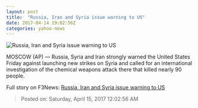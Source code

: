 ```yaml
---
layout: post
title:  "Russia, Iran and Syria issue warning to US"
date: 2017-04-14 19:02:56Z
categories: yahoo-news
---
```


![Russia, Iran and Syria issue warning to US](https://s.yimg.com/uu/api/res/1.2/ESOUVItA_txwGtHD8DJosQ--/aD0xOTcyO3c9Mjk1ODtzbT0xO2FwcGlkPXl0YWNoeW9u/http://media.zenfs.com/en_us/News/ap_webfeeds/cedb19b1c74a4fa9a458d3b15f0df564.jpg)

MOSCOW (AP) — Russia, Syria and Iran strongly warned the United States Friday against launching new strikes on Syria and called for an international investigation of the chemical weapons attack there that killed nearly 90 people.


Full story on F3News: [Russia, Iran and Syria issue warning to US](http://www.f3nws.com/n/nKrqBD)

> Posted on: Saturday, April 15, 2017 12:02:56 AM
